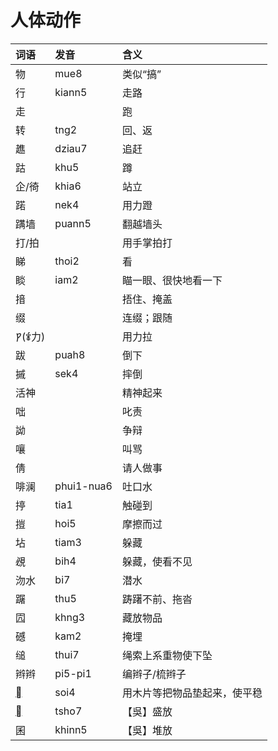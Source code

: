# 人体动作

| 词语 | 发音 | 含义 |
| :--- | :--- | :--- |
| 物 | mue8 | 类似“搞” |
| 行 | kiann5 | 走路 |
| 走 |  | 跑 |
| 转 | tng2 | 回、返 |
| 趭 | dziau7 | 追赶 |
| 跍 | khu5 | 蹲 |
| 企/徛 | khia6 | 站立 |
| 蹃 | nek4 | 用力蹬 |
| 蹒墙 | puann5 | 翻越墙头 |
| 打/拍 |  | 用手掌拍打 |
| 睇 | thoi2 | 看 |
| 睒 | iam2 | 瞄一眼、很快地看一下 |
| 揞 |  | 捂住、掩盖 |
| 缀 |  | 连缀；跟随 |
| 𐡒\(𐂤力\) |  | 用力拉 |
| 跋 | puah8 | 倒下 |
| 摵 | sek4 | 摔倒 |
| 活神 |  | 精神起来 |
| 咄 |  | 叱责 |
| 詏 |  | 争辩 |
| 嚷 |  | 叫骂 |
| 倩 |  | 请人做事 |
| 啡澜 | phui1-nua6 | 吐口水 |
| 揨 | tia1 | 触碰到 |
| 㨟 | hoi5 | 摩擦而过 |
| 坫 | tiam3 | 躲藏 |
| 覕 | bih4 | 躲藏，使看不见 |
| 沕水 | bi7 | 潜水 |
| 䠧 | thu5 | 踌躇不前、拖沓 |
| 囥 | khng3 | 藏放物品 |
| 䃭 |  kam2 | 掩埋 |
| 缒 | thui7 | 绳索上系重物使下坠 |
| 辫辫 | pi5-pi1 | 编辫子/梳辫子 |
| [𙐅](https://www.zdic.net/hans/%F0%A9%90%85) | soi4 | 用木片等把物品垫起来，使平稳 |
| [𓥼](https://www.zdic.net/hans/%F0%A3%A5%BC) | tsho7 | 【吳】盛放 |
| 囷 | khinn5 | 【吳】堆放 |



